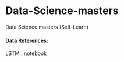 # Data-Science-masters
Data Science masters (Self-Learn)

#### Data References:
LSTM : <a href="https://www.kaggle.com/code/ruthwik/recurrent-neural-networks-lstm-ibm-stockprediction/notebook">notebook</a>